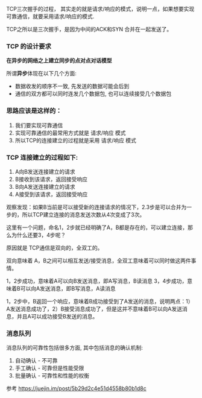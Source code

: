 TCP三次握手的过程， 其实走的就是请求/响应的模式，说明一点，如果想要实现可靠通信，就要采用请求/响应的模式.

TCP之所以是三次握手，是因为中间的ACK和SYN 合并在一起发送了。

### TCP 的设计要求
**在异步的网络之上建立同步的点对点对话模型**

所谓**异步**体现在以下几个方面:
- 数据收发的顺序不一致, 先发送的数据可能会后到
- 通信的双方都可以同时连发几个数据包, 也可以连续接受几个数据包


### 思路应该是这样的：
1. 我们要实现可靠通信
2. 实现可靠通信的最常用方式就是 请求/响应 模式
3. 所以TCP的连接建立的过程就是采用 请求/响应 模式

### TCP 连接建立的过程如下:
1. A向B发送连接建立的请求
2. B接收到该请求，返回接受响应
3. B向A发送连接建立的请求
4. A接受到该请求，返回接受响应

观察发现：如果B当前是可以接受新的连接请求的情况下，2.3步是可以合并为一步的，所以TCP建立连接的消息发送次数从4次变成了3次。

这里有一个问题，命名1，2步就已经明确了A，B都是存在的，可以建立连接，那么为什么还要3，4步呢？

原因就是 TCP通信是双向的，全双工的。

双向意味着 A，B之间可以相互发送/接受消息，全双工意味着可以同时做这两件事情。

1，2步成功，意味着A可以向B发送消息，即A写消息，B读消息
3，4步成功，意味着B可以向A发送消息，即B写消息，A读消息

1，2步中，B返回一个响应，意味着B成功接受到了A发送的消息，说明两点：1）A发送消息成功了，2）B接受消息成功了，但是这并不意味着B可以向A发送消息，并且A可以成功接受B发送的消息。

### 消息队列
消息队列的可靠性包括很多方面, 其中包括消息的确认机制:
1. 自动确认 - 不可靠
2. 手工确认 - 可靠但是性能受限
3. 批量确认 - 可靠性和性能的权衡


参考
https://juejin.im/post/5b29d2c4e51d4558b80b1d8c
